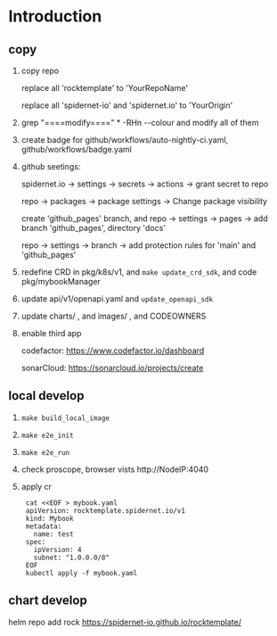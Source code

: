 # Introduction

## copy

1. copy repo

   replace all 'rocktemplate' to 'YourRepoName'

   replace all 'spidernet-io' and 'spidernet.io' to 'YourOrigin'

2. grep "====modify====" * -RHn --colour  and modify all of them

3. create badge for github/workflows/auto-nightly-ci.yaml, github/workflows/badge.yaml

4. github seetings:

   spidernet.io  -> settings -> secrets -> actions -> grant secret to repo

   repo -> packages -> package settings -> Change package visibility

   create 'github_pages' branch, and repo -> settings -> pages -> add branch 'github_pages', directory 'docs'

   repo -> settings -> branch -> add protection rules for 'main' and 'github_pages'

5. redefine CRD in pkg/k8s/v1, and `make update_crd_sdk`, and code pkg/mybookManager

6. update api/v1/openapi.yaml and `update_openapi_sdk`

7. update charts/ , and images/ , and CODEOWNERS

8. enable third app

   codefactor: https://www.codefactor.io/dashboard

   sonarCloud: https://sonarcloud.io/projects/create

## local develop

1. `make build_local_image`

2. `make e2e_init`

3. `make e2e_run`

4. check proscope, browser vists http://NodeIP:4040

5. apply cr

        cat <<EOF > mybook.yaml
        apiVersion: rocktemplate.spidernet.io/v1
        kind: Mybook
        metadata:
          name: test
        spec:
          ipVersion: 4
          subnet: "1.0.0.0/8"
        EOF
        kubectl apply -f mybook.yaml

## chart develop

helm repo add rock https://spidernet-io.github.io/rocktemplate/

